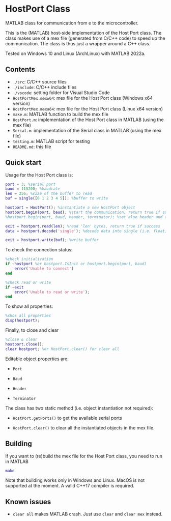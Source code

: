 # HostPort Class

MATLAB class for communication from e to the microcontroller. 

This is the (MATLAB) host-side implementation of the Host Port class. The class makes use of a mex file (generated from C/C++ code) to speed up the communication. The class is thus just a wrapper around a C++ class.

Tested on Windows 10 and Linux (ArchLinux) with MATLAB 2022a.

## Contents

* `./src`: C/C++ source files
* `./include`: C/C++ include files
* `./vscode`: setting folder for Visual Studio Code
* `HostPortMex.mexw64`: mex file for the Host Port class (Windows x64 version)
* `HostPortMex.mexa64`: mex file for the Host Port class (Linux x64 version)
* `make.m`: MATLAB function to build the mex file
* `HostPort.m`: implementation of the Host Port class in MATLAB (using the mex file)
* `Serial.m`: implementation of the Serial class in MATLAB (using the mex file)
* `testing.m`: MATLAB script for testing
* `README.md`: this file

## Quick start

Usage for the Host Port class is:

```matlab
port = 3; %serial port
baud = 115200; %baudrate
len = 256; %size of the buffer to read
buf = single([0 1 2 3 4 5]); %buffer to write

hostport = HostPort(); %instantiate a new HostPort object
hostport.begin(port, baud); %start the communication, return true if success
%hostport.begin(port, baud, header, terminator); %set also header and terminator

exit = hostport.read(len); %read 'len' bytes, return true if success
data = hostport.decode('single'); %decode data into single (i.e. float)

exit = hostport.write(buf); %write buffer
```

To check the connection status:

```matlab
%check initialization
if ~hostport %or hostport.IsInit or hostport.begin(port, baud)
    error('Unable to connect')
end

%check read or write
if ~exit
    error('Unable to read or write');
end
```

To show all properties:

```matlab
%shos all properties
disp(hostport);
```

Finally, to close and clear

```matlab
%close & clear
hostport.close();
clear hostport; %or HostPort.clear() for clear all
```

Editable object properties are:

* `Port`

* `Baud`

* `Header`

* `Terminator`

The class has two static method (i.e. object instantiation not required):

* `HostPort.getPorts()` to get the available serial ports

* `HostPort.clear()` to clear all the instantiated objects in the mex file.

## Building

If you want to (re)build the mex file for the Host Port class, you need to run in MATLAB

```matlab
make
```

Note that building works only in Windows and Linux. MacOS is not supported at the moment. A valid C++17 compiler is required.

## Known issues

* `clear all` makes MATLAB crash. Just use `clear` and `clear mex` instead.

